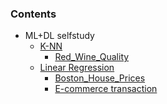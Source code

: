 ### Contents

- ML+DL selfstudy
  - [K-NN](ml-dl-selfstudy/ch1,_2,_3_1.ipynb)
    - [Red_Wine_Quality](ml-dl-selfstudy/practice/Red_Wine_Quality.ipynb)
  - [Linear Regression]()
    - [Boston_House_Prices](ml-dl-selfstudy/practice/Boston_House_Prices.ipynb)
    - [E-commerce transaction](ml-dl-selfstudy/practice/E_commerce_transaction.ipynb)
